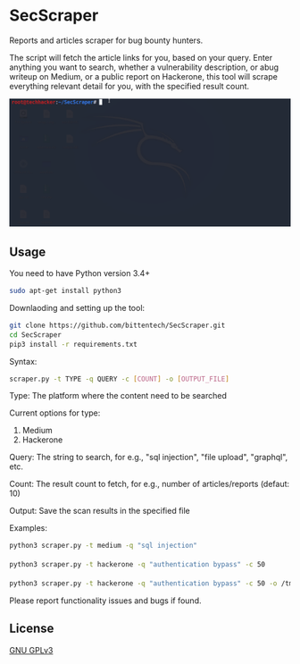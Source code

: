 # SecScraper

Reports and articles scraper for bug bounty hunters.

The script will fetch the article links for you, based on your query. Enter anything you want to search, whether a vulnerability description, or abug writeup on Medium, or a public report on Hackerone, this tool will scrape everything relevant detail for you, with the specified result count.

![SecScraper Demo](secscraper.gif)

## Usage

You need to have Python version 3.4+

```bash
sudo apt-get install python3
```
Downlaoding and setting up the tool:

```bash
git clone https://github.com/bittentech/SecScraper.git
cd SecScraper
pip3 install -r requirements.txt
```

Syntax: 
```bash
scraper.py -t TYPE -q QUERY -c [COUNT] -o [OUTPUT_FILE]
```
Type: The platform where the content need to be searched

Current options for type:
1. Medium
2. Hackerone

Query: The string to search, for e.g., "sql injection", "file upload", "graphql", etc.

Count: The result count to fetch, for e.g., number of articles/reports (defaut: 10)

Output: Save the scan results in the specified file

Examples: 
```bash
python3 scraper.py -t medium -q "sql injection"

python3 scraper.py -t hackerone -q "authentication bypass" -c 50

python3 scraper.py -t hackerone -q "authentication bypass" -c 50 -o /tmp/output.txt
```
Please report functionality issues and bugs if found.

## License
[GNU GPLv3](https://www.gnu.org/licenses/gpl-3.0.en.html)